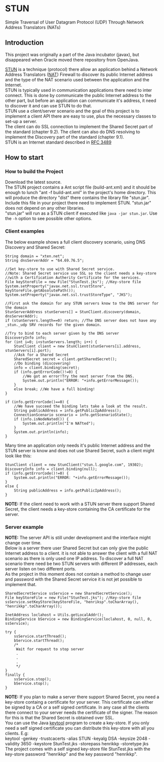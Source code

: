 # STUN
Simple Traversal of User Datagram Protocol (UDP) Through Network Address Translators (NATs) 

## Introduction
This project was originally a part of the Java incubator (javax), but disappeared when Oracle moved there repository from OpenJava.  
  
[STUN](https://en.wikipedia.org/wiki/STUN) is a technique (protocol) there allow an application behind a Network Address Translators ([NAT](https://en.wikipedia.org/wiki/Network_address_translation)) Firewall to discover its public Internet address and the type of the NAT scenario used between the application and the Internet.  
STUN is typically used in communication applications there need to inter connect. This is done by communicate the public Internet address to the other part, but before an application can communicate it's address, it need to discover it and can use STUN to do that.  
STUN use a client/server scenario and the goal of this project is to implement a client API there are easy to use, plus the necessary classes to set-up a server.  
The client can do SSL connection to implement the Shared Secret part of the standard (chapter 9.2). The client can also do DNS resolving to implement the Discovery part of the standard (chapter 9.1).  
STUN is an Internet standard described in [RFC 3489](https://www.ietf.org/rfc/rfc3489.txt)

## How to start
### How to build the Project
Download the latest source.  
The STUN project contains a Ant script file (build-ant.xml) and it should be enough to lunch "ant -f build-ant.xml" in the project's home directory. This will produce the directory "dist" there contains the library file "stun.jar". Include this file in your project there need to implement STUN. "stun.jar" does not depend on any other libraries.  
"stun.jar" will run as a STUN client if executed like ```java -jar stun.jar```. Use the ```-h``` option to see possible other options.

### Client examples
The below example shows a full client discovery scenario, using DNS Discovery and Shared Secret:  
```
String domain = "xten.net";
String dnsServerAddr = "64.69.76.5";

//Set key-store to use with Shared Secret service.
//Note: Shared Secret service use SSL so the client needs a key-store
//with a Certification Autherity Certificate for the services.
File keyStoreFile = new File("StunTest.jks"); //Key-store file
System.setProperty("javax.net.ssl.trustStore", keyStoreFile.getAbsolutePath());
System.setProperty("javax.net.ssl.trustStoreType", "JKS");

//First ask the domain for any STUN servers know to the DNS server for the domain
StunServerAddress stunServers[] = StunClient.discovery(domain, dnsServerAddr);
if (stunServers.length==0) return; //The DNS server does not have any _stun._udp SRV records for the given domain. 

//Try to bind to each server given by the DNS server
DiscoveryInfo info;
for (int i=0; i<stunServers.length; i++) {
	StunClient client = new StunClient(stunServers[i].address, stunServers[i].port);
	//Ask for a Shared Secret
	SharedSecret secret = client.getSharedSecret();
	//Do binding (discovering)
	info = client.binding(secret);
	if (info.getErrorCode()!=0) {
		//We got an error!Try the next server from the DNS.
		System.out.println("ERROR: "+info.getErrorMessage());
	}
	else break; //We have a full binding!
}

if (info.getErrorCode()==0) {
	//We have succeed the binding lets take a look at the result.
	String publicAddress = info.getPublicIpAddress();
	ConnectionScenario scenario = info.getScenarioState();
	if (info.isNodeNated()) {
		System.out.println("I'm NATted");
	}
	System.out.println(info);
}
```
Many time an application only needs it's public Internet address and the STUN server is know and does not use Shared Secret, such a client might look like this:
```
StunClient client = new StunClient("stun.l.google.com", 19302);
DiscoveryInfo info = client.binding(null);
if (info.getErrorCode()!=0) {
	System.out.println("ERROR: "+info.getErrorMessage());
}
else {
	String publicAddress = info.getPublicIpAddress();
}
```
**NOTE:** If the client need to work with a STUN server there support Shared Secret, the client needs a key-store containing the CA certificate for the server.

### Server example
**NOTE:** The server API is still under development and the interface might change over time.  
Below is a server there user Shared Secret but can only give the public Internet address to a client. it is not able to answer the client with a full NAT scenario as there is only used one IP address. To discover a full NAT scenario there need be two STUN servers with different IP addresses, each server listen on two different ports.  
As the project in this moment does not contain a method to change user and password with the Shared Secret service it is not jet possible to implement that.  
```
SharedSecretService ssService = new SharedSecretService();
File keyStoreFile = new File("StunTest.jks"); //Key-store file
ssService.setKeyStore(keyStoreFile, "henriksp".toCharArray(), "henrikkp".toCharArray());

InetAddress loclahost = Utils.getLocalAddr();
BindingService bService = new BindingService(loclahost, 0, null, 0, ssService);

try {
	ssService.startThread();
	bService.startThread();
	/*
	 Wait for request to stop server
	 .
	 .
	 .
	 */
}
finally {
	ssService.stop();
	bService.stop();
}
```
**NOTE:** If you plan to make a server there support Shared Secret, you need a key-store containg a certificate for your server. This certificate can either be signed by a CA or a self signed certificate. In any case all the clients there connect to your server needs the certificate of the signer. The reason for this is that the Shared Secret is obtained over SSL.  
You can use the Java [keytool](https://docs.oracle.com/javase/8/docs/technotes/tools/unix/keytool.html) program to create a key-store. If you only need a self signed certificate you can distribute this key-store with all you clients. E.g:  
 keytool -genkey -trustcacerts -alias STUN -keyalg DSA -keysize 2048 -validity 3650 -keystore StunTest.jks -storepass henrikkp -storetype jks  
The project comes with a self signed key-store file StunTest.jks with the key-store password "henrikkp" and the key password "henrikkp".  

